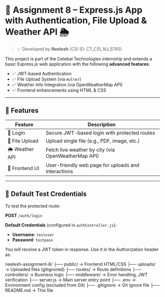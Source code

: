# 📁 Assignment 8 – Express.js App with Authentication, File Upload & Weather API 🌦️

> ✅ Developed by **Neelesh** (CSI ID: CT_CSI_NJ_5765)

This project is part of the Celebal Technologies internship and extends a basic Express.js web application with the following **advanced features**:

- ✅ JWT-based Authentication  
- ✅ File Upload System (via `multer`)  
- ✅ Weather Info Integration (via OpenWeatherMap API)  
- ✅ Frontend enhancements using HTML & CSS

---

## 🚀 Features

| Feature              | Description                                                  |
|---------------------|--------------------------------------------------------------|
| 🔐 Login             | Secure JWT-based login with protected routes                 |
| 📁 File Upload       | Upload single file (e.g., PDF, image, etc.)                  |
| 🌦️ Weather API       | Fetch live weather by city (via OpenWeatherMap API)          |
| 🎨 Frontend UI       | User-friendly web page for uploads and interactions          |

---

## 🧪 Default Test Credentials

To test the protected route:

**POST** `/auth/login`

**Default Credentials** (configured in `authController.js`):

- **Username**: `testuser`  
- **Password**: `testpass`

You will receive a JWT token in response. Use it in the Authorization header as:


neelesh-assignment-8/
├── public/              → Frontend HTML/CSS
├── uploads/             → Uploaded files (gitignored)
├── routes/              → Route definitions
├── controllers/         → Business logic
├── middleware/          → Error handling, JWT verification
├── server.js            → Main server entry point
├── .env                 → Environment config (excluded from Git)
├── .gitignore           → Git ignore file
├── README.md            → This file
